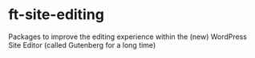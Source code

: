 # ft-site-editing
Packages to improve the editing experience within the (new) WordPress Site Editor (called Gutenberg for a long time)
